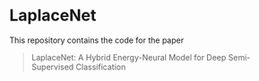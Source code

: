 # LaplaceNet
This repository contains the code for the paper 
> LaplaceNet: A Hybrid Energy-Neural Model for Deep Semi-Supervised Classification 
